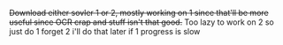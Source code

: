 ~~Download either sovler 1 or 2, mostly working on 1 since that'll be more useful since OCR crap and stuff isn't that good.~~
Too lazy to work on 2 so just do 1 forget 2 i'll do that later if 1 progress is slow
